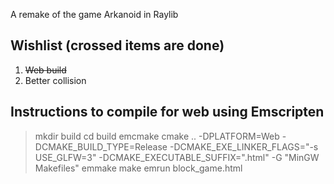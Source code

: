 A remake of the game Arkanoid in Raylib

## Wishlist (crossed items are done)
1) ~~Web build~~
2) Better collision

## Instructions to compile for web using Emscripten
>mkdir build
>cd build
>emcmake cmake .. -DPLATFORM=Web -DCMAKE_BUILD_TYPE=Release -DCMAKE_EXE_LINKER_FLAGS="-s USE_GLFW=3" -DCMAKE_EXECUTABLE_SUFFIX=".html" -G "MinGW Makefiles"
>emmake make
>emrun block_game.html